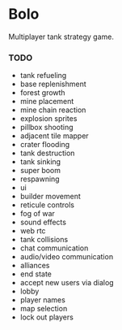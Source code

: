 # Bolo

Multiplayer tank strategy game.

### TODO

* tank refueling
* base replenishment
* forest growth
* mine placement
* mine chain reaction
* explosion sprites
* pillbox shooting
* adjacent tile mapper
* crater flooding
* tank destruction
* tank sinking
* super boom
* respawning
* ui
* builder movement
* reticule controls
* fog of war
* sound effects
* web rtc
* tank collisions
* chat communication
* audio/video communication
* alliances
* end state
* accept new users via dialog
* lobby
* player names
* map selection
* lock out players
